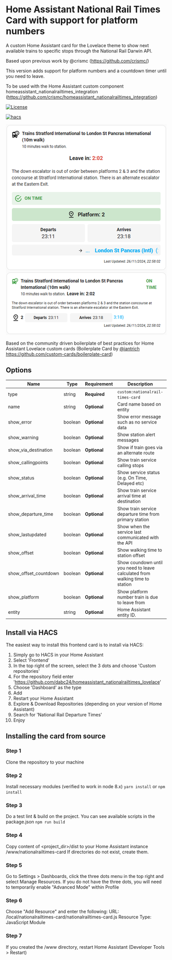 # Home Assistant National Rail Times Card with support for platform numbers
A custom Home Assistant card for the Lovelace theme to show next available trains to specific stops through the National Rail Darwin API.

Based upon previous work by @crismc (https://github.com/crismc/)

This version adds support for platform numbers and a countdown timer until you need to leave.

To be used with the Home Assistant custom component homeassistant_nationalrailtimes_integration (https://github.com/crismc/homeassistant_nationalrailtimes_integration)

[![License][license-shield]](LICENSE.md)

[![hacs][hacs-badge]][hacs-url]

![alt text](https://raw.githubusercontent.com/dabc24/homeassistant_nationalrailtimes_lovelace/master/screenshot.png)

Based on the community driven boilerplate of best practices for Home Assistant Lovelace custom cards (Boilerplate Card by [@iantrich](https://www.github.com/iantrich) https://github.com/custom-cards/boilerplate-card)

## Options

| Name                 | Type    | Requirement  | Description                                                                   | Default             |
| ---------------------| ------- | ------------ |-------------------------------------------------------------------------------| ------------------- |
| type                 | string  | **Required** | `custom:nationalrail-times-card`                                              |                     |
| name                 | string  | **Optional** | Card name based on entity                                                     | `none`              |
| show_error           | boolean | **Optional** | Show error message such as no service data                                    | `true`              |
| show_warning         | boolean | **Optional** | Show station alert messages                                                   | `true`              |
| show_via_destination | boolean | **Optional** | Show if train goes via an alternate route                                     | `true`              |
| show_callingpoints   | boolean | **Optional** | Show train service calling stops                                              | `true`              |
| show_status          | boolean | **Optional** | Show service status (e.g. On Time, Delayed etc)                               | `true`              |
| show_arrival_time    | boolean | **Optional** | Show train service arrival time at destination                                | `true`              |
| show_departure_time  | boolean | **Optional** | Show train service departure time from primary station                        | `true`              |
| show_lastupdated     | boolean | **Optional** | Show when the service last communicated with the API                          | `true`              |
| show_offset          | boolean | **Optional** | Show walking time to station offset                                           | `true`              |
| show_offset_countdown          | boolean | **Optional** | Show coundown until you need to leave calculated from walking time to station | `true`              |
| show_platform        | boolean | **Optional** | Show platform number train is due to leave from                               | `true`              |
| entity               | string  | **Optional** | Home Assistant entity ID.                                                     | `none`              |


## Install via HACS

The easiest way to install this frontend card is to install via HACS:

1) Simply go to HACS in your Home Assistant
2) Select 'Frontend'
3) In the top right of the screen, select the 3 dots and choose 'Custom repositories'
4) For the repository field enter 'https://github.com/dabc24/homeassistant_nationalrailtimes_lovelace'
5) Choose 'Dashboard' as the type
6) Add
7) Restart your Home Assistant
8) Explore & Download Repositories (depending on your version of Home Assistant)
9) Search for 'National Rail Departure Times'
10) Enjoy

## Installing the card from source

### Step 1

Clone the repository to your machine

### Step 2

Install necessary modules (verified to work in node 8.x)
`yarn install` or `npm install`

### Step 3

Do a test lint & build on the project. You can see available scripts in the package.json
`npm run build`

### Step 4

Copy content of <project_dir>/dist to your Home Assistant instance <config>/www/nationalrailtimes-card
If directories do not exist, create them.

### Step 5
Go to Settings > Dashboards, click the three dots menu in the top right and select Manage Resources.
If you do not have the three dots, you will need to temporarily enable "Advanced Mode" within Profile

### Step 6
Choose "Add Resource" and enter the following:
   URL: /local/nationalrailtimes-card/nationalrailtimes-card.js
   Resource Type: JavaScript Module

### Step 7
If you created the <config>/www directory, restart Home Assistant (Developer Tools > Restart)

<!-- Badges -->
[license-shield]: https://img.shields.io/github/license/custom-cards/boilerplate-card.svg?style=for-the-badge
[hacs-url]: https://github.com/hacs/integration
[hacs-badge]: https://img.shields.io/badge/hacs-default-orange.svg?style=flat-square


<!-- References -->

[home-assistant]: https://www.home-assistant.io/
[home-assitant-theme-docs]: https://www.home-assistant.io/integrations/frontend/#defining-themes
[hacs]: https://hacs.xyz
[ui-lovelace-minimalist]: https://ui-lovelace-minimalist.github.io/UI/
